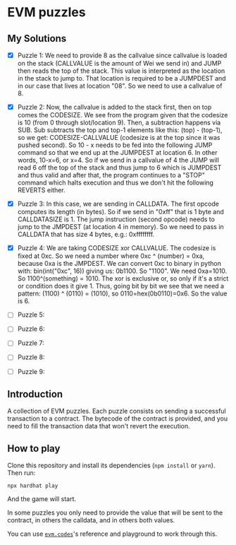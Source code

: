# EVM puzzles

## My Solutions

- [x] Puzzle 1: We need to provide 8 as the callvalue since callvalue is loaded on the stack (CALLVALUE is the amount of Wei we send in) and JUMP then reads the top of the stack. This value is interpreted as the location in the stack to jump to. That location is required to be a JUMPDEST and in our case that lives at location "08". So we need to use a callvalue of 8.

- [x] Puzzle 2: Now, the callvalue is added to the stack first, then on top comes the CODESIZE. We see from the program given that the codesize is 10 (from 0 through slot/location 9). Then, a subtraction happens via SUB. Sub subtracts the top and top-1 elements like this: (top) - (top-1), so we get: CODESIZE-CALLVALUE (codesize is at the top since it was pushed second). So 10 - x needs to be fed into the following JUMP command so that we end up at the JUMPDEST at location 6. In other words, 10-x=6, or x=4. So if we send in a callvalue of 4 the JUMP will read 6 off the top of the stack and thus jump to 6 which is JUMPDEST and thus valid and after that, the program continues to a "STOP" command which halts execution and thus we don't hit the following REVERTS either.

- [x] Puzzle 3: In this case, we are sending in CALLDATA. The first opcode computes its length (in bytes). So if we send in "0xff" that is 1 byte and CALLDATASIZE is 1. The jump instruction (second opcode) needs to jump to the JMPDEST (at location 4 in memory). So we need to pass in CALLDATA that has size 4 bytes, e.g.: 0xffffffff.

- [x] Puzzle 4: We are taking CODESIZE xor CALLVALUE. The codesize is fixed at 0xc. So we need a number where 0xc ^ (number) = 0xa, because 0xa is the JMPDEST. We can convert 0xc to binary in python with: bin(int("0xc", 16)) giving us: 0b1100. So "1100". We need 0xa=1010. So 1100^(something) = 1010. The xor is exclusive or, so only if it's a strict or condition does it give 1. Thus, going bit by bit we see that we need a pattern: (1100) ^ (0110) = (1010), so 0110=hex(0b0110)=0x6. So the value is 6.

- [ ] Puzzle 5:
- [ ] Puzzle 6:
- [ ] Puzzle 7:
- [ ] Puzzle 8:
- [ ] Puzzle 9:

## Introduction

A collection of EVM puzzles. Each puzzle consists on sending a successful transaction to a contract. The bytecode of the contract is provided, and you need to fill the transaction data that won't revert the execution.

## How to play

Clone this repository and install its dependencies (`npm install` or `yarn`). Then run:

```
npx hardhat play
```

And the game will start.

In some puzzles you only need to provide the value that will be sent to the contract, in others the calldata, and in others both values.

You can use [`evm.codes`](https://www.evm.codes/)'s reference and playground to work through this.
